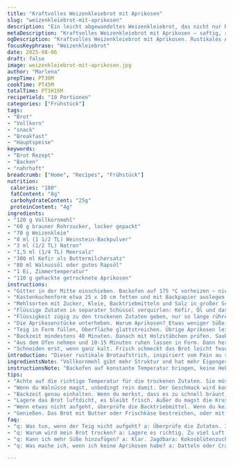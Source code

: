```yaml
---
title: "Kraftvolles Weizenkleiebrot mit Aprikosen"
slug: "weizenkleiebrot-mit-aprikosen"
description: "Ein leicht abgewandeltes Weizenkleiebrot, das nicht nur Rosinen durch getrocknete Aprikosen ersetzt, sondern auch Vollkornmehl statt Weißmehl verwendet. Die Kombination aus Backpulver und Weinstein sorgt für die nötige Lockerheit und der Buttermilchersatz – Kefir – bringt Säure und Geschmack. Das Ergebnis: ein dichtes, saftiges Brot mit rustikalem Aroma und einer angenehmen Süße, das sich gut hält und auch nach ein paar Tagen mit Butter schmeckt. Utensilien einfach, Vorbereitung überschaubar. Ideal für Frühstück oder als kräftiger Snack zur Mittagspause."
metaDescription: "Kraftvolles Weizenkleiebrot mit Aprikosen – saftig, rustikal, ideal für Frühstück oder als Snack. Vollwertige Zutaten, einfach zu machen."
ogDescription: "Kraftvolles Weizenkleiebrot mit Aprikosen. Rustikales Aroma, saftig und nahrhaft; perfekt für verschiedene Anlässe. Genuss mit jedem Bissen."
focusKeyphrase: "Weizenkleiebrot"
date: 2025-08-06
draft: false
image: weizenkleiebrot-mit-aprikosen.jpg
author: "Marlena"
prepTime: PT30M
cookTime: PT45M
totalTime: PT1H15M
recipeYield: "10 Portionen"
categories: ["Frühstück"]
tags:
- "Brot"
- "Vollkorn"
- "snack"
- "Breakfast"
- "Hauptspeise"
keywords:
- "Brot Rezept"
- "Backen"
- "nahrhaft"
breadcrumb: ["Home", "Recipes", "Frühstück"]
nutrition: 
 calories: "180"
 fatContent: "8g"
 carbohydrateContent: "25g"
 proteinContent: "4g"
ingredients:
- "120 g Vollkornmehl"
- "60 g brauner Rohrzucker, locker gepackt"
- "70 g Weizenkleie"
- "8 ml (1 1/2 TL) Weinstein-Backpulver"
- "3 ml (1/2 TL) Natron"
- "1,5 ml (1/4 TL) Meersalz"
- "300 ml Kefir als Buttermilchersatz"
- "80 ml Walnussöl oder gutes Rapsöl"
- "1 Ei, Zimmertemperatur"
- "110 g gehackte getrocknete Aprikosen"
instructions:
- "Gitter in der Mitte einschieben. Backofen auf 175 °C vorheizen – nicht die Tür zu oft öffnen, die Hitze soll stabil bleiben."
- "Kastenkuchenform etwa 25 x 10 cm fetten und mit Backpapier auslegen. So löst sich der Laib später ohne Verletzungen."
- "Mehlsorten mit Zucker, Kleie, Backtriebmitteln und Salz in großer Schüssel gut vermischen. Trockene Teile müssen gleichmäßig verteilt sein, das beeinflusst Trieb und Textur."
- "Flüssige Zutaten in separater Schüssel verquirlen: Kefir, Öl und das Ei zusammenführen. Flüssigkeit sollte temperiert sein, kaltes Ei und Kefir bremsen die Reaktion. Wenn zu kalt, kurz auf Raumtemperatur bringen."
- "Flüssigkeit zügig zu den trockenen Zutaten geben, nur so lange rühren, bis alles gerade feucht ist. Zu langes Mischen macht den Teig zäh – ungeduldige stoppen besser früher."
- "Die Aprikosenstücke unterheben. Warum Aprikosen? Etwas weniger Süße als Rosinen, fruchtiger Duft, interessante Farbe. Wer mag: Walnüsse ergänzen knackig."
- "Teig in Form füllen, Oberfläche glattstreichen. Übrige Aprikosen leicht aufstreuen, sie karamellisieren leicht oben und geben visuelle Signale."
- "Backzeit mindestens 40 Minuten. Danach mit Holzstäbchen prüfen. Sauber rauskommt es, wenn das Brot innen gar ist, sonst 5-10 Minuten mehr. Kruste soll goldbraun sein, nicht zu dunkel – sonst trocken."
- "Aus dem Ofen nehmen und 10-15 Minuten ruhen lassen in Form. Dann herauslösen und auf Gitter komplett abkühlen, sonst wird die Kruste feucht."
- "Schneiden erst, wenn ganz kalt. Frisch schmeckt das Brot leicht feucht und saftig, nach 1-2 Tagen aromatischer und noch besser mit Butter. Aufbewahrung luftdicht, sonst klebt die Kruste schnell."
introduction: "Dieser rustikale Brotaufstrich, inspiriert vom Pain au son, überrascht mit einer samtigen Textur durch Vollkornmehl statt Weißmehl, was für mehr Biss sorgt. Die Aprikosen sind nicht zufällig gewählt, ihr feiner, fruchtiger Duft ersetzt die Süße der Rosinen, gibt aber ein spannendes Aroma und frischen Twist. Kefir statt traditioneller Buttermilch hält die Säure und lockert den Teig auf ungewöhnliche Weise. Gibt man Walnussöl statt normales Rapsöl, entsteht ein herbstliches Nussaroma, das die Geschmacksknospen neugierig macht. Perfekt, wenn es morgens schnell gehen soll – einfach in dicke Scheiben schneiden, mit Butter oder Frischkäse bestreichen, eher grob maskulin statt feinbürgerlich. Wichtig: Nie zu lange mischen und auf den Teig hören, sonst spielt die Kleie ihren Spielverderber. Geduld zahlt sich aus, vor allem beim Auskühlen. Der Duft nach gekochtem Getreide und süßer Aprikose zieht durch die Wohnung. Mein kleiner Geheimtipp für das Backen ohne Matsch: Papier in die Form, sonst gibt’s Ärger beim Reinigen."
ingredientsNote: "Vollkornmehl gibt mehr Struktur und hat mehr Eigengeschmack als übliches Allzweckmehl. Wer es etwas leichter möchte, kann 60 g Vollkorn- und 60 g Weißmehl mischen. Anstelle von getrockneten Aprikosen funktionieren auch Datteln oder cranberries, geben unterschiedliche Süße und Säure. Kefir kannst du durch Sauermilch oder Buttermilch ersetzen, manchmal hilft ein Spritzer Zitrone in Milch als Ersatz. Walnussöl ist aromatisch, Rapsöl neutral – wer es neutral mag, nimmt letzteres. Brauner Rohrzucker bringt Tiefe, aber für einen anderen Kick kann auch Kokosblütenzucker verwendet werden. Backtriebmittel sind wesentliche Garanten: Weinsteinbackpulver ist feiner als normales Backpulver, das neigt manchmal zum Nachbrennen. Natron hilft, den pH-Wert zu balancieren und den Kleieanteil erträglicher zu machen. Salz nicht weglassen, hebt alle Aromen."
instructionsNote: "Backofen auf konstante Temperatur bringen, keine Hektik. Form fetten und mit Backpapier auskleiden geht schneller und spart Frust. Die Reihenfolge – erst trockene, dann feuchte Zutaten – verbessert die Verbindung der Stoffe. Der Teig darf ruhig leicht klumpig bleiben, keine Sorge, kleiehaltige Teige brauchen das, sonst wird das Brot zäh. Wenig rühren, keine Zeit lassen, sonst entwickelt sich zu viel Gluten. Aprikosen unterheben, nicht mixen, sonst zermatschen sie. Die Teigoberfläche glattstreichen ist eine Kunst: Nicht zu grob, sonst Dellen; nicht zu streng, sonst kommt Luft raus. Während des Backens die Farbe im Blick behalten. Wenn das Brot zu schnell bräunt, mit Backpapier abdecken oder Temperatur leicht reduzieren. Holzstäbchenprobe ist Pflicht, nicht nur Zeitangaben vertrauen. Nach dem Backen das Brot etwas in der Form ruhen lassen, dann auf Gitter geben, sonst fällt die Kruste in sich zusammen. Geduld beim Abkühlen fördern Geschmack und Konsistenz – nicht nach wenigen Minuten hineinbeißen, das zerstört die Textur. Aufbewahrung in Folie loben, sonst trocknet das Brot schnell aus oder die Kruste wird labberig."
tips:
- "Achte auf die richtige Temperatur für die trockenen Zutaten. Sie müssen gleichmäßig verteilt sein. Mische niemals zu lange, sonst wird der Teig zäh. Unbedingt auf die Klumpen im Teig achten. Weniger Mischen ist mehr. Das sorgt für die perfekte Lockerheit."
- "Wenn du Walnüsse magst, unbedingt rein damit. Der Geschmack wird komplexer. Erst die trockenen Zutaten durchmischen. Dann kommen die feuchten dazu. Diese Reihenfolge geht schneller, und alles wird gut verbunden. Die Aprikosen erst ganz zum Schluss unterheben, damit sie ganz bleiben."
- "Backzeit genau einhalten. Wenn du merkst, dass es zu schnell bräunt, sofort Temperatur verringern. Wenn das Brot gut aus dem Ofen kommt und die Kruste knusprig ist, aufpassen: Nicht den Fehler machen, zu früh zu schneiden. Die Struktur wird durch das Abkühlen besser."
- "Lagere das Brot luftdicht, es bleibt frisch. Außer du magst die Kruste labberig. Ein Tipp: Frischkäse dazugeben; schmeckt auch wunderbar dazu. Wenn etwas trocken wird, einfach ein Stück Butter drüberlegen. Funktioniert immer."
- "Wenn etwas nicht aufgeht, überprüfe die Backtriebmittel. Wenn du kein Weinstein-Backpulver findest, tut normales Backpulver auch seinen Dienst. Salz nicht vergessen, es bringt die Aromen hervor. Kekse nutzen sich leicht ab – Kosmetik statt Gebackenem."
- "Genießen. Das Brot mit Butter oder Frischkäse bestreichen, oder mit Früchten kombinieren. Das Aroma der Aprikosen stellt sicher, dass jeder Bissen fruchtig und süß ist. Die Textur? Rustikal, genau richtig für ein rundes Frühstück."
faq:
- "q: Was tun, wenn der Teig nicht aufgeht? a: Überprüfe die Zutaten. Ist das Backpulver frisch? Kalte Zutaten verwenden die Reaktion nicht richtig. Alles muss Zimmertemperatur haben. Eine ruhige Hand hilft - reagiere schnell."
- "q: Warum wird mein Brot trocken? a: Lagere es richtig. Zu viel Luft führt zu schneller Austrocknung. Wenn es schon zu trocken ist, etwas warmes Wasser darüber sprühen. Dann in Folie einwickeln und bis zum nächsten Tag ruhen lassen."
- "q: Kann ich mehr Süße hinzufügen? a: Klar. Jagdbara: Kokosblütenzucker verwenden. Andernfalls einfach mehr braunen Zucker. Achte darauf, dass die Konsistenz des Teigs bleibt. Süße in Maßen ist der Schlüssel."
- "q: Was mache ich, wenn ich keine Aprikosen habe? a: Datteln oder Cranberries verwenden? Sie bringen andere Aromen. Jedes Mal etwas anders, ein bisschen Abwechslung. Perfekte Textur bleibt erhalten. Erfahrungen sammeln ist wichtig."

---
```

